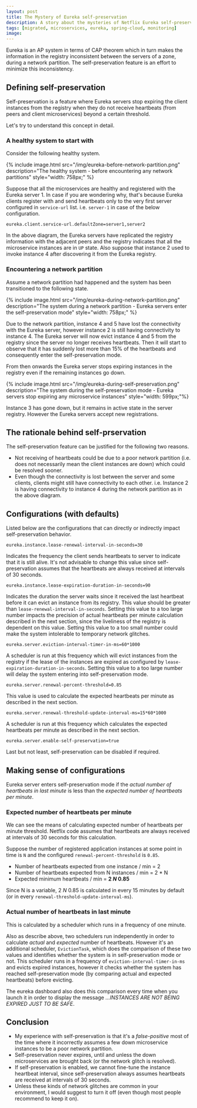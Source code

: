 ```yaml
---
layout: post
title: The Mystery of Eureka self-preservation
description: A story about the mysteries of Netflix Eureka self-preservation
tags: [migrated, microservices, eureka, spring-cloud, monitoring]
image:
---
```


Eureka is an AP system in terms of CAP theorem which in turn makes the information in the registry inconsistent between the servers of a zone, during a network partition. The self-preservation feature is an effort to minimize this inconsistency.

## Defining self-preservation
Self-preservation is a feature where Eureka servers stop expiring the client instances from the registry when they do not receive heartbeats (from peers and client microservices) beyond a certain threshold.

Let's try to understand this concept in detail.

### A healthy system to start with
Consider the following healthy system.

{% include image.html src="/img/eureka-before-network-partition.png" description="The healthy system - before encountering any network partitions" style="width: 758px;" %}

Suppose that all the microservices are healthy and registered with the Eureka server 1. In case if you are wondering why, that's because Eureka clients register with and send heartbeats only to the very first server configured in `service-url` list. i.e. `server-1` in case of the below configuration.

```properties
eureka.client.service-url.defaultZone=server1,server2
```

In the above diagram, the Eureka servers have replicated the registry information with the adjacent peers and the registry indicates that all the microservice instances are in `UP` state. Also suppose that instance 2 used to invoke instance 4 after discovering it from the Eureka registry.


### Encountering a network partition
Assume a network partition had happened and the system has been transitioned to the following state.

{% include image.html src="/img/eureka-during-network-partition.png" description="The system during a network partition - Eureka servers enter the self-preservation mode" style="width: 758px;" %}

Due to the network partition, instance 4 and 5 have lost the connectivity with the Eureka server, however instance 2 is still having connectivity to instance 4. The Eureka server will now evict instance 4 and 5 from the registry since the server no longer receives heartbeats. Then it will start to observe that it has suddenly lost more than 15% of the heartbeats and consequently enter the self-preservation mode.

From then onwards the Eureka server stops expiring instances in the registry even if the remaining instances go down.

{% include image.html src="/img/eureka-during-self-preservation.png" description="The system during the self-preservation mode - Eureka servers stop expiring any microservice instances"  style="width: 599px;"%}

Instance 3 has gone down, but it remains in active state in the server registry. However the Eureka servers accept new registrations.


## The rationale behind self-prservation
The self-preservation feature can be justified for the following two reasons.

- Not receiving of heartbeats could be due to a poor network partition (i.e. does not      necessarily mean the client instances are down) which could be resolved sooner.
- Even though the connectivity is lost between the server and some clients, clients might still have connectivity to each other. i.e. Instance 2 is having connectivity to instance 4 during the network partition as in the above diagram.

## Configurations (with defaults)
Listed below are the configurations that can directly or indirectly impact self-preservation behavior.


```properties
eureka.instance.lease-renewal-interval-in-seconds=30
```

Indicates the frequency the client sends heartbeats to server to indicate that it is still alive. It's not advisable to change this value since self-preservation assumes that the heartbeats are always received at intervals of 30 seconds.


```properties
eureka.instance.lease-expiration-duration-in-seconds=90
```

Indicates the duration the server waits since it received the last heartbeat before it can evict an instance from its registry. This value should be greater than `lease-renewal-interval-in-seconds`. Setting this value to a too large number impacts the precision of actual heartbeats per minute calculation described in the next section, since the liveliness of the registry is dependent on this value. Setting this value to a too small number could make the system intolerable to temporary network glitches.

```properties
eureka.server.eviction-interval-timer-in-ms=60*1000
```

A scheduler is run at this frequency which will evict instances from the registry if the lease of the instances are expired as configured by `lease-expiration-duration-in-seconds`. Setting this value to a too large number will delay the system entering into self-preservation mode.

```properties
eureka.server.renewal-percent-threshold=0.85
```

This value is used to calculate the expected heartbeats per minute as described in the next section.

```properties
eureka.server.renewal-threshold-update-interval-ms=15*60*1000
```

A scheduler is run at this frequency which calculates the expected heartbeats per minute as described in the next section.

```properties
eureka.server.enable-self-preservation=true
```

Last but not least, self-preservation can be disabled if required.


## Making sense of configurations
Eureka server enters self-preservation mode if the *actual number of heartbeats in last minute* is less than the *expected number of heartbeats per minute*.

### Expected number of heartbeats per minute
We can see the means of calculating expected number of heartbeats per minute threshold. Netflix code assumes that heartbeats are always received at intervals of 30 seconds for this calculation.

Suppose the number of registered application instances at some point in time is `N` and the configured `renewal-percent-threshold` is `0.85`.

- Number of heartbeats expected from one instance / min = 2
- Number of heartbeats expected from N instances / min = 2 <nowiki>*</nowiki> N
- Expected minimum heartbeats / min = **2 <nowiki>*</nowiki> N <nowiki>*</nowiki> 0.85**

Since N is a variable, 2 <nowiki>*</nowiki> N <nowiki>*</nowiki> 0.85 is calculated in every 15 minutes by default (or in every `renewal-threshold-update-interval-ms`).


### Actual number of heartbeats in last minute
This is calculated by a scheduler which runs in a frequency of one minute.

Also as describe above, two schedulers run independently in order to calculate *actual* and *expected* number of heartbeats. However it's an additional scheduler, `EvictionTask`, which does the comparison of these two values and identifies whether the system is in self-preservation mode or not. This scheduler runs in a frequency of `eviction-interval-timer-in-ms` and evicts expired instances, however it checks whether the system has reached self-preservation mode (by comparing actual and expected heartbeats) before evicting.

The eureka dashboard also does this comparison every time when you launch it in order to display the message *…INSTANCES ARE NOT BEING EXPIRED JUST TO BE SAFE*.


## Conclusion
- My experience with self-preservation is that it's a *false-positive* most of the time where it incorrectly assumes a few down microservice instances to be a poor network partition.
- Self-preservation never expires, until and unless the down microservices are brought back (or the network glitch is resolved).
- If self-preservation is enabled, we cannot fine-tune the instance heartbeat interval, since self-preservation always assumes heartbeats are received at intervals of 30 seconds.
- Unless these kinds of network glitches are common in your environment, I would suggest to turn it off (even though most people recommend to keep it on).
